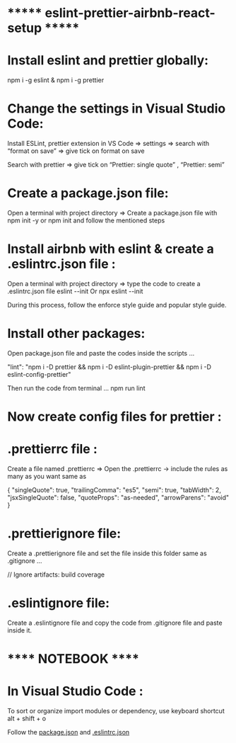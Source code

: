 # ***** eslint-prettier-airbnb-react-setup ***** #

# Install eslint and prettier globally:
npm i -g eslint & npm i -g prettier

# Change the settings in Visual Studio Code:
Install ESLint, prettier extension in VS Code ⇒ settings ⇒ search with “format on save” ⇒ give tick on format on save 

Search with prettier ⇒ give tick on “Prettier: single quote” , “Prettier: semi” 

# Create a package.json file:
Open a terminal with project directory ⇒ Create a package.json file with npm init -y or npm init and follow the mentioned steps 

# Install airbnb with eslint & create a .eslintrc.json file :
Open a terminal with project directory ⇒ type the code to create a .eslintrc.json file 
eslint --init
Or 
npx eslint --init

During this process, follow the enforce style guide and popular style guide.

# Install other packages:
Open package.json file and paste the codes inside the scripts …
 
"lint": "npm i -D prettier && npm i -D eslint-plugin-prettier && npm i -D eslint-config-prettier"

Then run the code from terminal ...
npm run lint

# Now create config files for prettier :
# .prettierrc file :
Create a file named .prettierrc ⇒ Open the .prettierrc → include the rules as many as you want same as 

{
    "singleQuote": true,
    "trailingComma": "es5",
    "semi": true,
    "tabWidth": 2,
    "jsxSingleQuote": false,
    "quoteProps": "as-needed",
    "arrowParens": "avoid"
}

# .prettierignore file:
Create a .prettierignore file and set the file inside this folder same as .gitignore …

// Ignore artifacts:
build
coverage 

# .eslintignore file:
Create a .eslintignore file and copy the code from .gitignore file and paste inside it.

# **** NOTEBOOK **** #
# In Visual Studio Code :
To sort or organize import modules or dependency, use keyboard shortcut alt + shift + o

Follow the <a href="https://github.com/Mozahedul/setup-eslint-airbnb-prettier_in_react/blob/main/package.json">package.json</a> 
and <a href="https://github.com/Mozahedul/eslint-prettier-airbnb-react-setup/blob/main/.eslintrc.json">.eslintrc.json</a>


 


